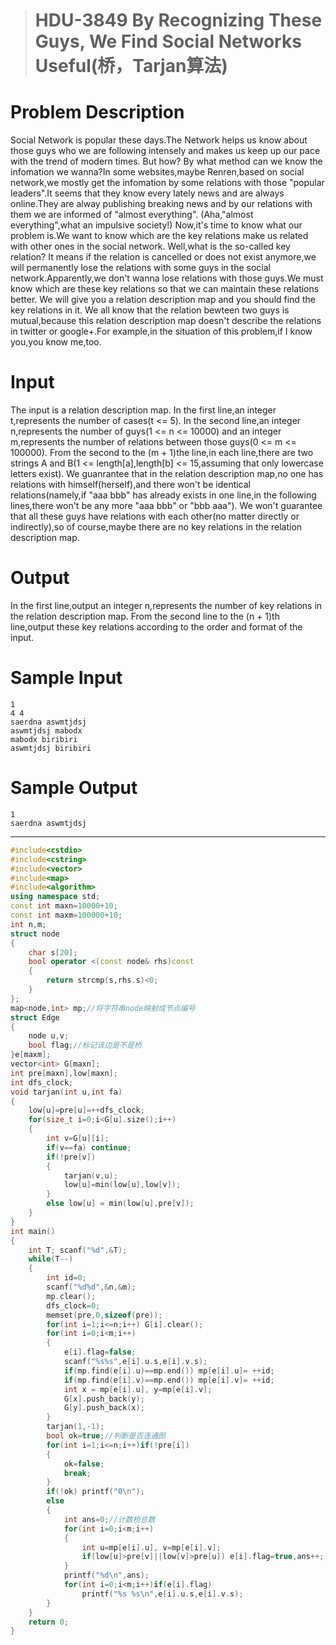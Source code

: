 > # HDU-3849 By Recognizing These Guys, We Find Social Networks Useful(桥，Tarjan算法)

# Problem Description

Social Network is popular these days.The Network helps us know about those guys who we are following intensely and makes us keep up our pace with the trend of modern times.
But how?
By what method can we know the infomation we wanna?In some websites,maybe Renren,based on social network,we mostly get the infomation by some relations with those "popular leaders".It seems that they know every lately news and are always online.They are alway publishing breaking news and by our relations with them we are informed of "almost everything".
(Aha,"almost everything",what an impulsive society!)
Now,it's time to know what our problem is.We want to know which are the key relations make us related with other ones in the social network.
Well,what is the so-called key relation?
It means if the relation is cancelled or does not exist anymore,we will permanently lose the relations with some guys in the social network.Apparently,we don't wanna lose relations with those guys.We must know which are these key relations so that we can maintain these relations better.
We will give you a relation description map and you should find the key relations in it.
We all know that the relation bewteen two guys is mutual,because this relation description map doesn't describe the relations in twitter or google+.For example,in the situation of this problem,if I know you,you know me,too.

# Input

The input is a relation description map.
In the first line,an integer t,represents the number of cases(t <= 5).
In the second line,an integer n,represents the number of guys(1 <= n <= 10000) and an integer m,represents the number of relations between those guys(0 <= m <= 100000).
From the second to the (m + 1)the line,in each line,there are two strings A and B(1 <= length[a],length[b] <= 15,assuming that only lowercase letters exist).
We guanrantee that in the relation description map,no one has relations with himself(herself),and there won't be identical relations(namely,if "aaa bbb" has already exists in one line,in the following lines,there won't be any more "aaa bbb" or "bbb aaa").
We won't guarantee that all these guys have relations with each other(no matter directly or indirectly),so of course,maybe there are no key relations in the relation description map.

# Output

In the first line,output an integer n,represents the number of key relations in the relation description map.
From the second line to the (n + 1)th line,output these key relations according to the order and format of the input.

# Sample Input

```
1
4 4
saerdna aswmtjdsj
aswmtjdsj mabodx
mabodx biribiri
aswmtjdsj biribiri
```

# Sample Output

```
1
saerdna aswmtjdsj
```

----

```c++
#include<cstdio>
#include<cstring>
#include<vector>
#include<map>
#include<algorithm>
using namespace std;
const int maxn=10000+10;
const int maxm=100000+10;
int n,m;
struct node
{
    char s[20];
    bool operator <(const node& rhs)const
    {
        return strcmp(s,rhs.s)<0;
    }
};
map<node,int> mp;//将字符串node映射成节点编号
struct Edge
{
    node u,v;
    bool flag;//标记该边是不是桥
}e[maxm];
vector<int> G[maxn];
int pre[maxn],low[maxn];
int dfs_clock;
void tarjan(int u,int fa)
{
    low[u]=pre[u]=++dfs_clock;
    for(size_t i=0;i<G[u].size();i++)
    {
        int v=G[u][i];
        if(v==fa) continue;
        if(!pre[v])
        {
            tarjan(v,u);
            low[u]=min(low[u],low[v]);
        }
        else low[u] = min(low[u],pre[v]);
    }
}
int main()
{
    int T; scanf("%d",&T);
    while(T--)
    {
        int id=0;
        scanf("%d%d",&n,&m);
        mp.clear();
        dfs_clock=0;
        memset(pre,0,sizeof(pre));
        for(int i=1;i<=n;i++) G[i].clear();
        for(int i=0;i<m;i++)
        {
            e[i].flag=false;
            scanf("%s%s",e[i].u.s,e[i].v.s);
            if(mp.find(e[i].u)==mp.end()) mp[e[i].u]= ++id;
            if(mp.find(e[i].v)==mp.end()) mp[e[i].v]= ++id;
            int x = mp[e[i].u], y=mp[e[i].v];
            G[x].push_back(y);
            G[y].push_back(x);
        }
        tarjan(1,-1);
        bool ok=true;//判断是否连通图
        for(int i=1;i<=n;i++)if(!pre[i])
        {
            ok=false;
            break;
        }
        if(!ok) printf("0\n");
        else
        {
            int ans=0;//计数桥总数
            for(int i=0;i<m;i++)
            {
                int u=mp[e[i].u], v=mp[e[i].v];
                if(low[u]>pre[v]||low[v]>pre[u]) e[i].flag=true,ans++;
            }
            printf("%d\n",ans);
            for(int i=0;i<m;i++)if(e[i].flag)
                printf("%s %s\n",e[i].u.s,e[i].v.s);
        }
    }
    return 0;
}
```

